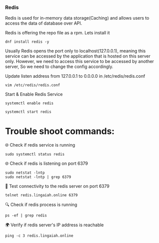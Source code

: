 ### Redis
Redis is used for in-memory data storage(Caching) and allows users to access the data of database over API.

Redis is offering the repo file as a rpm. Lets install it

```
dnf install redis -y
```


Usually Redis opens the port only to localhost(127.0.0.1), meaning this service can be accessed by the application that is hosted on this server only. However, we need to access this service to be accessed by another server, So we need to change the config accordingly.

Update listen address from 127.0.0.1 to 0.0.0.0 in /etc/redis/redis.conf

```
vim /etc/redis/redis.conf
```

Start & Enable Redis Service

```
systemctl enable redis
```

```
systemctl start redis
```

# Trouble shoot commands:
🌐 Check if redis service is running
```
sudo systemctl status redis

```

🌐 Check if redis is listening on port 6379
```
sudo netstat -lntp
sudo netstat -lntp | grep 6379
```

📡 Test connectivity to the redis server on port 6379
```
telnet redis.lingaiah.online 6379
```

🔍 Check if redis process is running
```
ps -ef | grep redis
```


🌍 Verify if redis server's IP address is reachable
```
ping -c 3 redis.lingaiah.online

````